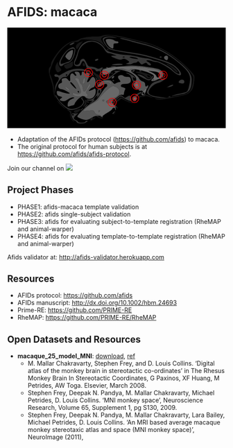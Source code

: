 # AFIDS: macaca

[![AFIDs-macaca](https://raw.githubusercontent.com/afids/afids-macaca/master/figures/logo_NMTv1.2_afids.png)](./figures/logo_NMTv1.2_afids.png)

* Adaptation of the AFIDs protocol (https://github.com/afids) to macaca.
* The original protocol for human subjects is at https://github.com/afids/afids-protocol.

Join our channel on  <a href="https://mattermost.brainhack.org/brainhack/channels/afids-macaca" target="_blank"><img src="http://www.mattermost.org/wp-content/uploads/2016/03/logoHorizontal.png" width=100px /></a>

Project Phases
---------------

* PHASE1: afids-macaca template validation
* PHASE2: afids single-subject validation
* PHASE3: afids for evaluating subject-to-template registration (RheMAP and animal-warper)
* PHASE4: afids for evaluating template-to-template registration (RheMAP and animal-warper)

Afids validator at: http://afids-validator.herokuapp.com
 
Resources
-------------

* AFIDs protocol: https://github.com/afids
* AFIDs manuscript: http://dx.doi.org/10.1002/hbm.24693
* Prime-RE: https://github.com/PRIME-RE
* RheMAP: https://github.com/PRIME-RE/RheMAP

Open Datasets and Resources
-------------

* **macaque_25_model_MNI**: [download](https://www.mcgill.ca/bic/software/tools-data-analysis/anatomical-mri/atlases/mni-macaque-atlas), [ref](10.1016/j.neuroimage.2011.01.040)
	* M. Mallar Chakravarty, Stephen Frey, and D. Louis Collins. ‘Digital atlas of the monkey brain in stereotactic co-ordinates’ in The Rhesus Monkey Brain In Stereotactic Coordinates, G Paxinos, XF Huang, M Petrides, AW Toga. Elsevier, March 2008.
	* Stephen Frey, Deepak N. Pandya, M. Mallar Chakravarty, Michael Petrides, D. Louis Collins. ‘MNI monkey space’, Neuroscience Research, Volume 65, Supplement 1, pg S130, 2009.
	* Stephen Frey, Deepak N. Pandya, M. Mallar Chakravarty, Lara Bailey, Michael Petrides, D. Louis Collins. ‘An MRI based average macaque monkey stereotaxic atlas and space (MNI monkey space)’, NeuroImage (2011),

